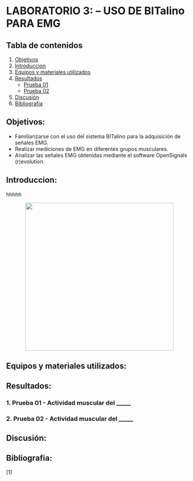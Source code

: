# **LABORATORIO 3: – USO DE BITalino PARA EMG**
## **Tabla de contenidos**
1. [Objetivos](#Objetivos)
2. [Introduccion](#Introduccion)
3. [Equipos y materiales utilizados](#Equipos)
4. [Resultados](#Resultados)
   - [Prueba 01](#P1)
   - [Prueba 02](#P2)
6. [Discusión](#Discusión)
7. [Bibliografia](#Bibliografia)
## **Objetivos:**<a id="Objetivos"></a>
* Familiarizarse con el uso del sistema BITalino para la adquisición de señales EMG.
* Realizar mediciones de EMG en diferentes grupos musculares.
* Analizar las señales EMG obtenidas mediante el software OpenSignals (r)evolution.
## **Introduccion:**<a id="Introduccion"></a>
hhhhh

<p align="center">
  <img src="[ISB - Laboratorios/Lab3-Avance de proyecto/Anexos/IL1.jpeg](https://github.com/sandro-robles/Intro_G4/blob/237227a30722c7a394600027709c12a9d05192e6/ISB%20-%20Laboratorios/Lab3-Avance%20de%20proyecto/Anexos/Lab1.png)" width="400">
</p>



## **Equipos y materiales utilizados:**<a id="Equipos"></a>

## **Resultados:**<a id="Resultados"></a>
### 1. Prueba 01 - Actividad muscular del _____ <a name="P1"></a>

### 2. Prueba 02 - Actividad muscular del _____ <a name="P2"></a>

## **Discusión:**<a id="Discusión"></a>

## **Bibliografia:**<a id="Bibliografia"></a>
[1]	
